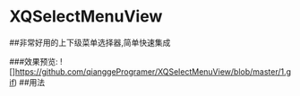 # XQSelectMenuView
##非常好用的上下级菜单选择器,简单快速集成

###效果预览:
![]https://github.com/qianggeProgramer/XQSelectMenuView/blob/master/1.gif)
##用法




